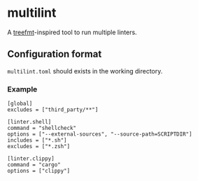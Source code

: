 # multilint

A [treefmt](https://github.com/numtide/treefmt)-inspired tool to run multiple linters.

## Configuration format
`multilint.toml` should exists in the working directory.

### Example
```
[global]
excludes = ["third_party/**"]

[linter.shell]
command = "shellcheck"
options = ["--external-sources", "--source-path=SCRIPTDIR"]
includes = ["*.sh"]
excludes = ["*.zsh"]

[linter.clippy]
command = "cargo"
options = ["clippy"]
```
